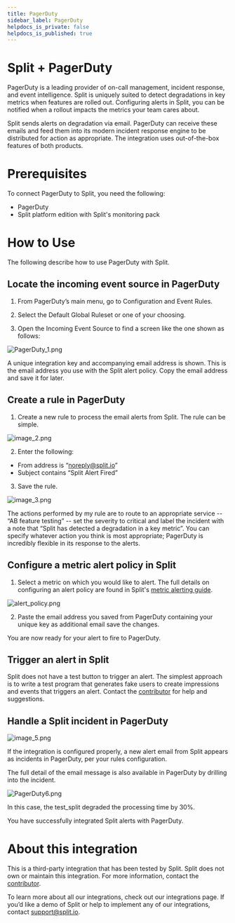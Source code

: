 ```yaml
---
title: PagerDuty
sidebar_label: PagerDuty
helpdocs_is_private: false
helpdocs_is_published: true
---
```


<p>
  <button hidden style={{borderRadius:'8px', border:'1px', fontFamily:'Courier New', fontWeight:'800', textAlign:'left'}}> help.split.io link: https://help.split.io/hc/en-us/articles/360046246631-PagerDuty <br /> ✘ images still hosted on help.split.io </button>
</p>

# Split + PagerDuty

PagerDuty is a leading provider of on-call management, incident response, and event intelligence. Split is uniquely suited to detect degradations in key metrics when features are rolled out. Configuring alerts in Split, you can be notified when a rollout impacts the metrics your team cares about.

Split sends alerts on degradation via email. PagerDuty can receive these emails and feed them into its modern incident response engine to be distributed for action as appropriate. The integration uses out-of-the-box features of both products.

# Prerequisites

To connect PagerDuty to Split, you need the following:

* PagerDuty
* Split platform edition with Split's monitoring pack

# How to Use

The following describe how to use PagerDuty with Split.

## Locate the incoming event source in PagerDuty

1. From PagerDuty’s main menu, go to Configuration and Event Rules.

2. Select the Default Global Ruleset or one of your choosing.

3. Open the Incoming Event Source to find a screen like the one shown as follows:

<p>
  <img src="https://help.split.io/hc/article_attachments/10710174835341" alt="PagerDuty_1.png" />
</p>

A unique integration key and accompanying email address is shown. This is the email address you use with the Split alert policy. Copy the email address and save it for later.

## Create a rule in PagerDuty

1. Create a new rule to process the email alerts from Split. The rule can be simple.

<p>
  <img src="https://help.split.io/hc/article_attachments/360061870832/image_2.png" alt="image_2.png" />
</p>

2. Enter the following: 

* From address is “noreply@split.io”
* Subject contains “Split Alert Fired”

3. Save the rule.

<p>
  <img src="https://help.split.io/hc/article_attachments/360061870892/image_3.png" alt="image_3.png" />
</p>

The actions performed by my rule are to route to an appropriate service -- “AB feature testing” -- set the severity to critical and label the incident with a note that “Split has detected a degradation in a key metric”. You can specify whatever action you think is most appropriate; PagerDuty is incredibly flexible in its response to the alerts.

## Configure a metric alert policy in Split

1. Select a metric on which you would like to alert. The full details on configuring an alert policy are found in Split's [metric alerting guide](https://help.split.io/hc/en-us/articles/19832312225293-Configuring-metric-alerting).

<p>
  <img src="https://help.split.io/hc/article_attachments/16366004432781" alt="alert_policy.png" />
</p>

2. Paste the email address you saved from PagerDuty containing your unique key as additional email save the changes.

You are now ready for your alert to fire to PagerDuty.

## Trigger an alert in Split

Split does not have a test button to trigger an alert. The simplest approach is to write a test program that generates fake users to create impressions and events that triggers an alert. Contact the [contributor](email:david.martin@split.io) for help and suggestions.

## Handle a Split incident in PagerDuty

<p>
  <img src="https://help.split.io/hc/article_attachments/360062016591/image_5.png" alt="image_5.png" />
</p>

If the integration is configured properly, a new alert email from Split appears as incidents in PagerDuty, per your rules configuration.

The full detail of the email message is also available in PagerDuty by drilling into the incident.

<p>
  <img src="https://help.split.io/hc/article_attachments/10710339920653" alt="PagerDuty6.png" />
</p>

In this case, the test_split degraded the processing time by 30%.

You have successfully integrated Split alerts with PagerDuty.

# About this integration

This is a third-party integration that has been tested by Split. Split does not own or maintain this integration. For more information, contact the [contributor](mailto:david.martin@split.io).

To learn more about all our integrations, check out our integrations page. If you’d like a demo of Split or help to implement any of our integrations, contact support@split.io.
